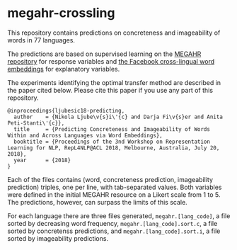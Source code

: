 # megahr-crossling

This repository contains predictions on concreteness and imageability of words in 77 languages.

The predictions are based on supervised learning on the [MEGAHR repository](http://megahr.ffzg.hr/) for response variables and [the Facebook cross-lingual word embeddings](https://github.com/Babylonpartners/fastText_multilingual) for explanatory variables.

The experiments identifying the optimal transfer method are described in the paper cited below. Please cite this paper if you use any part of this repository.

```
@inproceedings{ljubesic18-predicting,
  author    = {Nikola Ljube\v{s}i\'{c} and Darja Fi\v{s}er and Anita Peti-Stanti\'{c}},
  title     = {Predicting Concreteness and Imageability of Words Within and Across Languages via Word Embeddings},
  booktitle = {Proceedings of the 3nd Workshop on Representation Learning for NLP, RepL4NLP@ACL 2018, Melbourne, Australia, July 20, 2018},
  year      = {2018}
}
```

Each of the files contains (word, concreteness prediction, imageability prediction) triples, one per line, with tab-separated values. Both variables were defined in the initial MEGAHR resource on a Likert scale from 1 to 5. The predictions, however, can surpass the limits of this scale.

For each language there are three files generated, ```megahr.[lang_code]```, a file sorted by decreasing word frequency, ```megahr.[lang_code].sort.c```, a file sorted by concretenss predictions, and ```megahr.[lang_code].sort.i```, a file sorted by imageability predictions.
